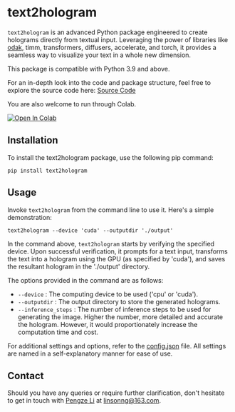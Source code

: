 # text2hologram

`text2hologram` is an advanced Python package engineered to create holograms directly from textual input. Leveraging the power of libraries like [odak](https://github.com/kaanaksit/odak), timm, transformers, diffusers, accelerate, and torch, it provides a seamless way to visualize your text in a whole new dimension.

This package is compatible with Python 3.9 and above.

For an in-depth look into the code and package structure, feel free to explore the source code here: [Source Code](https://github.com/Linsonng/text2hologram/tree/main/text2hologram/src/text2hologram)

You are also welcome to run through Colab.

[![Open In Colab](https://colab.research.google.com/assets/colab-badge.svg)](https://colab.research.google.com/github/Linsonng/text2hologram/blob/main/text2hologram.ipynb)

## Installation
To install the text2hologram package, use the following pip command:

```shell
pip install text2hologram
```



## Usage

Invoke `text2hologram` from the command line to use it. Here's a simple demonstration:

```shell
text2hologram --device 'cuda' --outputdir './output'
```

In the command above, `text2hologram` starts by verifying the specified device. Upon successful verification, it prompts for a text input, transforms the text into a hologram using the GPU (as specified by 'cuda'), and saves the resultant hologram in the './output' directory.

The options provided in the command are as follows:

- `--device` : The computing device to be used ('cpu' or 'cuda').
- `--outputdir` : The output directory to store the generated holograms.
- `--inference_steps` : The number of inference steps to be used for generating the image. Higher the number, more detailed and accurate the hologram. However, it would proportionately increase the computation time and cost.

For additional settings and options, refer to the [config.json](https://github.com/Linsonng/text2hologram/blob/main/text2hologram/src/text2hologram/config.json) file. All settings are named in a self-explanatory manner for ease of use.

## Contact

Should you have any queries or require further clarification, don't hesitate to get in touch with [Pengze Li](https://linsonng.github.io/)
 at linsonng@163.com.
